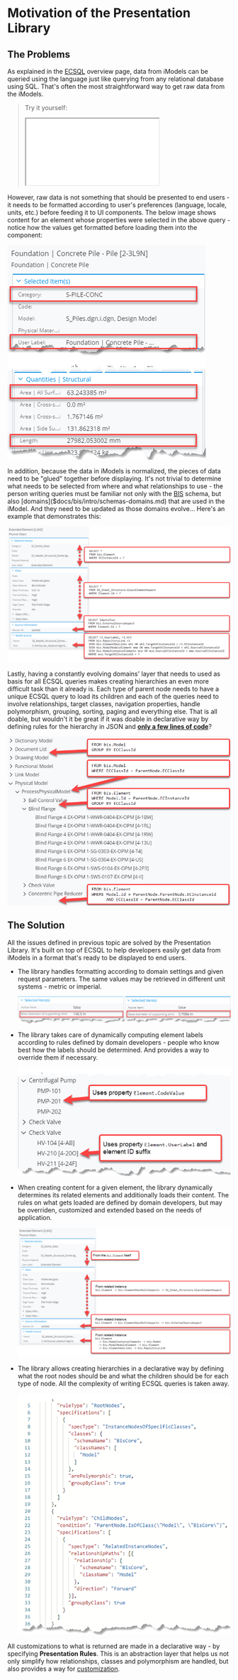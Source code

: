 # Motivation of the Presentation Library

## The Problems

As explained in the [ECSQL]($docs/learning/ECSQL.md) overview page, data from iModels can be queried using the language just like querying from any relational database using SQL. That's often the most straightforward way to get raw data from the iModels.

> Try it yourself:
>
> <iframe class="embedded-console" src="/console/?imodel=Metrostation%20Sample&query=SELECT%20UserLabel,Category,StructuralQuantities__x002F____x0040__AreaSurfaceNetModeled,StructuralQuantities__x002F____x0040__Length%20FROM%20BuildingDataGroup:Concrete__x0020__Pile%20WHERE%20ECInstanceId=0x20000028e6b"></iframe>

However, raw data is not something that should be presented to end users - it needs to be formatted according to user's preferences (language, locale, units, etc.) before feeding it to UI components. The below image shows content for an element whose properties were selected in the above query - notice how the values get formatted before loading them into the component:

![Formatted properties](./media/formatted-properties-metric.png)

In addition, because the data in iModels is normalized, the pieces of data need to be "glued" together before displaying. It's not trivial to determine what needs to be selected from where and what relationships to use - the person writing queries must be familiar not only with the [BIS]($docs/bis/index.md) schema, but also [domains]($docs/bis/intro/schemas-domains.md) that are used in the iModel. And they need to be updated as those domains evolve... Here's an example that demonstrates this:

![Property sources](./media/property-grid-source-queries.png)

Lastly, having a constantly evolving domains' layer that needs to used as basis for all ECSQL queries makes creating hierarchies an even more difficult task than it already is. Each type of parent node needs to have a unique ECSQL query to load its children and each of the queries need to involve relationships, target classes, navigation properties, handle polymorphism, grouping, sorting, paging and everything else. That is all doable, but wouldn't it be great if it was doable in declarative way by defining rules for the hierarchy in JSON and [**only a few lines of code**](https://www.itwinjs.org/sample-showcase/?group=UI+Trees&sample=presetation-tree-sample&imodel=Metrostation+Sample)?

![Hierarchy sources](./media/hierarchy-level-sources.png)

## The Solution

All the issues defined in previous topic are solved by the Presentation Library. It's built on top of ECSQL to help developers easily get data from iModels in a format that's ready to be displayed to end users.

- The library handles formatting according to domain settings and given request parameters. The same values may be retrieved in different unit systems - metric or imperial.

  ![Different units in property grid](./media/property-grid-units.png)

- The library takes care of dynamically computing element labels according to rules defined by domain developers - people who know best how the labels should be determined. And provides a way to override them if necessary.

  ![Different labels in hierarchy](./media/labels.png)

- When creating content for a given element, the library dynamically determines its related elements and additionally loads their content. The rules on what gets loaded are defined by domain developers, but may be overriden, customized and extended based on the needs of application.

  ![Property sources](./media/property-grid-sources.png)

- The library allows creating hierarchies in a declarative way by defining what the root nodes should be and what the children should be for each type of node. All the complexity of writing ECSQL queries is taken away.

  ![Hierarchy rules example](./media/hierarchy-rules-example.png)

All customizations to what is returned are made in a declarative way - by specifying **Presentation Rules**. This is an abstraction layer that helps us not only simplify how relationships, classes and polymorphism are handled, but also provides a way for [customization](../Customization/index.md).
